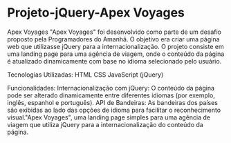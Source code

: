 # Projeto-jQuery-Apex Voyages
Apex Voyages
"Apex Voyages" foi desenvolvido como parte de um desafio proposto pela Programadores do Amanhã. O objetivo era criar uma página web que utilizasse jQuery para a internacionalização. O projeto consiste em uma landing page para uma agência de viagem, onde o conteúdo da página é atualizado dinamicamente com base no idioma selecionado pelo usuário.

Tecnologias Utilizadas:
HTML
CSS
JavaScript (jQuery)

Funcionalidades:
Internacionalização com jQuery: O conteúdo da página pode ser alterado dinamicamente entre diferentes idiomas (por exemplo, inglês, espanhol e português).
API de Bandeiras: As bandeiras dos países são exibidas ao lado das opções de idioma para facilitar o reconhecimento visual."Apex Voyages", uma landing page simples para uma agência de viagem que utiliza jQuery para a internacionalização do conteúdo da página.
